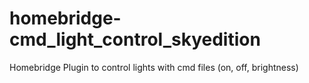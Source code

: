 # homebridge-cmd_light_control_skyedition
Homebridge Plugin to control lights with cmd files (on, off, brightness)
